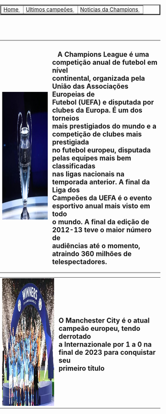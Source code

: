 <!DOCTYPE html>
<html lang="pt-br">
    <head>
        <meta charset="UTF-8">
        <title>Home </title>
        <style>
            body {
                margin:0 ;
                padding:0 ;
                background-image: url("Capturar4.PNG");
                background-size:cover;
                background-repeat: no-repeat;
            }  Img{
                width: 500px;
                height: 400px;
            }
        </style>
    </head>
    <body>
        <table align="center" border="3" color="blue">
            <tr>
                <td>   <a href="Home.html"> <big> Home </big> </a> &nbsp; </td> 
                <td>   <a href="Historico de campeoes.html">  <big> Ultimos campeões </big> </a>&nbsp;  </td>
                <td>   <a href="noticias.html">  <big> Noticias da  Champions </big> </a>&nbsp; </td>
            </tr>
        </table>
        <br>
        <br>
        <br>
        <table align="center">    
                <td align="center"> <img src="taca.jpg"></td>
                <td>
                    <h2>
                        &nbsp;&nbsp;&nbsp;A Champions League é uma competição anual de futebol em nível <br>continental, organizada pela União das Associações Europeias
                        de <br>Futebol (UEFA) e disputada por clubes da Europa. É um dos torneios <br>mais prestigiados do mundo e a competição de clubes mais prestigiada <br>no futebol europeu, 
                        disputada pelas equipes mais bem classificadas <br>nas ligas nacionais na temporada anterior.
                        A final da Liga dos <br>Campeões da UEFA é o evento esportivo anual mais visto em todo <br>o mundo. A final da edição de 2012-13 teve o maior número de <br>audiências
                        até o momento, atraindo 360 milhões  de telespectadores.
                    </h2>    
                </td>
        </table>
        <table align="center">
            <td> <img src="manchester-city-faturou-o-primeiro-titulo-da-champions-league_1_81727.webp"></td>
            <td>
                <h2>   
                    O Manchester City é o atual campeão europeu, tendo derrotado <br>a Internazionale por 1 a 0 na final de 2023 para conquistar seu <br>primeiro título
                </h2>    
            </td>
        </table>
    </body>
</html>
